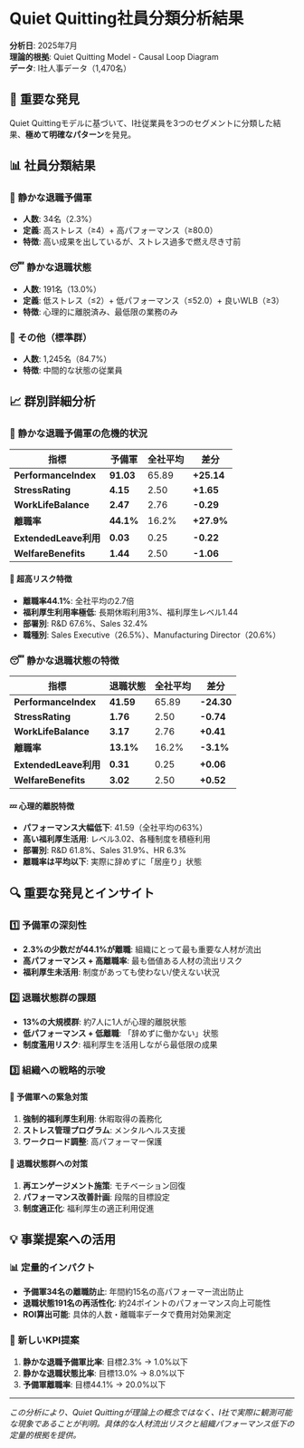 # Quiet Quitting社員分類分析結果

**分析日**: 2025年7月  
**理論的根拠**: Quiet Quitting Model - Causal Loop Diagram  
**データ**: I社人事データ（1,470名）

## 🎯 **重要な発見**

Quiet Quittingモデルに基づいて、I社従業員を3つのセグメントに分類した結果、**極めて明確なパターン**を発見。

## 📊 **社員分類結果**

### 🚨 **静かな退職予備軍**
- **人数**: 34名（2.3%）
- **定義**: 高ストレス（≥4）+ 高パフォーマンス（≥80.0）
- **特徴**: 高い成果を出しているが、ストレス過多で燃え尽き寸前

### 😴 **静かな退職状態**
- **人数**: 191名（13.0%）
- **定義**: 低ストレス（≤2）+ 低パフォーマンス（≤52.0）+ 良いWLB（≥3）
- **特徴**: 心理的に離脱済み、最低限の業務のみ

### 🤝 **その他（標準群）**
- **人数**: 1,245名（84.7%）
- **特徴**: 中間的な状態の従業員

## 📈 **群別詳細分析**

### 🚨 **静かな退職予備軍の危機的状況**

| 指標 | 予備軍 | 全社平均 | 差分 |
|------|--------|----------|------|
| **PerformanceIndex** | **91.03** | 65.89 | **+25.14** |
| **StressRating** | **4.15** | 2.50 | **+1.65** |
| **WorkLifeBalance** | **2.47** | 2.76 | **-0.29** |
| **離職率** | **44.1%** | 16.2% | **+27.9%** |
| **ExtendedLeave利用** | **0.03** | 0.25 | **-0.22** |
| **WelfareBenefits** | **1.44** | 2.50 | **-1.06** |

#### 🚨 **超高リスク特徴**
- **離職率44.1%**: 全社平均の2.7倍
- **福利厚生利用率極低**: 長期休暇利用3%、福利厚生レベル1.44
- **部署別**: R&D 67.6%、Sales 32.4%
- **職種別**: Sales Executive（26.5%）、Manufacturing Director（20.6%）

### 😴 **静かな退職状態の特徴**

| 指標 | 退職状態 | 全社平均 | 差分 |
|------|----------|----------|------|
| **PerformanceIndex** | **41.59** | 65.89 | **-24.30** |
| **StressRating** | **1.76** | 2.50 | **-0.74** |
| **WorkLifeBalance** | **3.17** | 2.76 | **+0.41** |
| **離職率** | **13.1%** | 16.2% | **-3.1%** |
| **ExtendedLeave利用** | **0.31** | 0.25 | **+0.06** |
| **WelfareBenefits** | **3.02** | 2.50 | **+0.52** |

#### 💤 **心理的離脱特徴**
- **パフォーマンス大幅低下**: 41.59（全社平均の63%）
- **高い福利厚生活用**: レベル3.02、各種制度を積極利用
- **部署別**: R&D 61.8%、Sales 31.9%、HR 6.3%
- **離職率は平均以下**: 実際に辞めずに「居座り」状態

## 🔍 **重要な発見とインサイト**

### 1️⃣ **予備軍の深刻性**
- **2.3%の少数だが44.1%が離職**: 組織にとって最も重要な人材が流出
- **高パフォーマンス + 高離職率**: 最も価値ある人材の流出リスク
- **福利厚生未活用**: 制度があっても使わない/使えない状況

### 2️⃣ **退職状態群の課題**
- **13%の大規模群**: 約7人に1人が心理的離脱状態
- **低パフォーマンス + 低離職**: 「辞めずに働かない」状態
- **制度濫用リスク**: 福利厚生を活用しながら最低限の成果

### 3️⃣ **組織への戦略的示唆**

#### 🎯 **予備軍への緊急対策**
1. **強制的福利厚生利用**: 休暇取得の義務化
2. **ストレス管理プログラム**: メンタルヘルス支援
3. **ワークロード調整**: 高パフォーマー保護

#### 🎯 **退職状態群への対策**
1. **再エンゲージメント施策**: モチベーション回復
2. **パフォーマンス改善計画**: 段階的目標設定
3. **制度適正化**: 福利厚生の適正利用促進

## 💡 **事業提案への活用**

### 📊 **定量的インパクト**
- **予備軍34名の離職防止**: 年間約15名の高パフォーマー流出防止
- **退職状態191名の再活性化**: 約24ポイントのパフォーマンス向上可能性
- **ROI算出可能**: 具体的人数・離職率データで費用対効果測定

### 🎯 **新しいKPI提案**
1. **静かな退職予備軍比率**: 目標2.3% → 1.0%以下
2. **静かな退職状態比率**: 目標13.0% → 8.0%以下
3. **予備軍離職率**: 目標44.1% → 20.0%以下

---
*この分析により、Quiet Quittingが理論上の概念ではなく、I社で実際に観測可能な現象であることが判明。具体的な人材流出リスクと組織パフォーマンス低下の定量的根拠を提供。* 